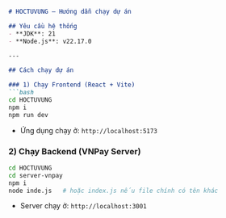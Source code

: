 ````markdown
# HOCTUVUNG — Hướng dẫn chạy dự án

## Yêu cầu hệ thống
- **JDK**: 21  
- **Node.js**: v22.17.0  

---

## Cách chạy dự án

### 1) Chạy Frontend (React + Vite)
```bash
cd HOCTUVUNG
npm i
npm run dev
````

* Ứng dụng chạy ở: `http://localhost:5173`

### 2) Chạy Backend (VNPay Server)

```bash
cd HOCTUVUNG
cd server-vnpay
npm i
node inde.js   # hoặc index.js nếu file chính có tên khác
```

* Server chạy ở: `http://localhost:3001`

```
```

